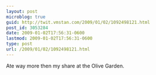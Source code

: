 ```yaml
---
layout: post
microblog: true
guid: http://twit.vmstan.com/2009/01/02/1092498121.html
post_id: 3053284
date: 2009-01-02T17:56:31-0600
lastmod: 2009-01-02T17:56:31-0600
type: post
url: /2009/01/02/1092498121.html
---
```

Ate way more then my share at the Olive Garden.
